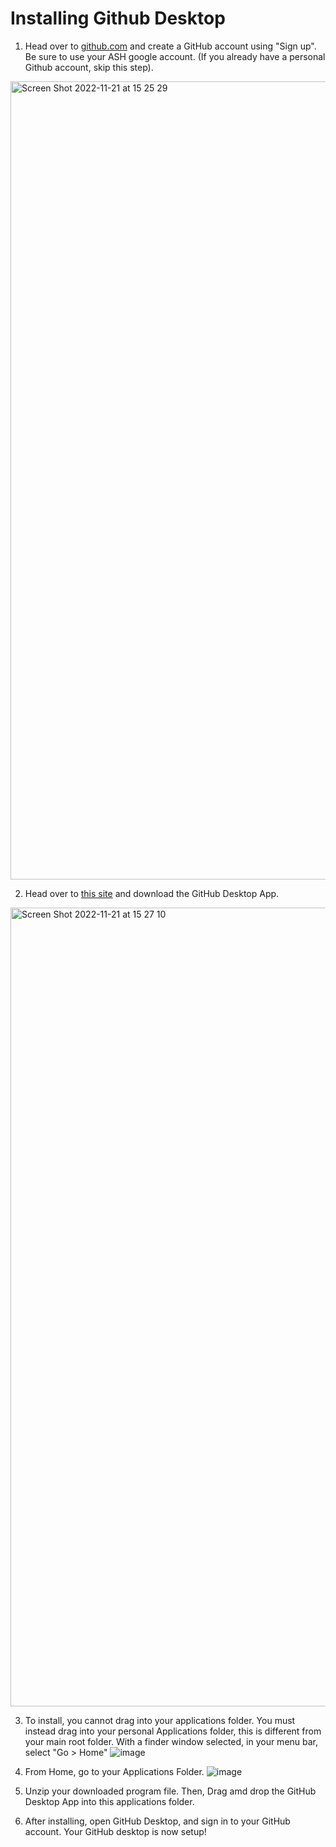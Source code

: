# Installing Github Desktop

1. Head over to [github.com](www.github.com) and create a GitHub account using "Sign up". Be sure to use your ASH google account. (If you already have a personal Github account, skip this step). 
<img width="1277" alt="Screen Shot 2022-11-21 at 15 25 29" src="https://user-images.githubusercontent.com/101632496/203079259-6888d3d3-e03a-46a3-a9c0-e3f580b2c831.png">

2. Head over to [this site](https://desktop.github.com/) and download the GitHub Desktop App.
<img width="1278" alt="Screen Shot 2022-11-21 at 15 27 10" src="https://user-images.githubusercontent.com/101632496/203079596-370547a1-a5ce-490b-9163-92c80ad011af.png">

3. To install, you cannot drag into your applications folder. You must instead drag into your personal Applications folder, this is different from your main root folder. With a finder window selected, in your menu bar, select "Go > Home"
![image](https://user-images.githubusercontent.com/101632496/203079673-cd542923-ce4d-40e7-af0f-0db3a1314b7b.png)

4. From Home, go to your Applications Folder.
![image](https://user-images.githubusercontent.com/101632496/203079858-b7fec36a-bddb-4081-bb61-4aa631ad03e1.png)

4. Unzip your downloaded program file. Then, Drag amd drop the GitHub Desktop App into this applications folder.

5. After installing, open GitHub Desktop, and sign in to your GitHub account. Your GitHub desktop is now setup!
